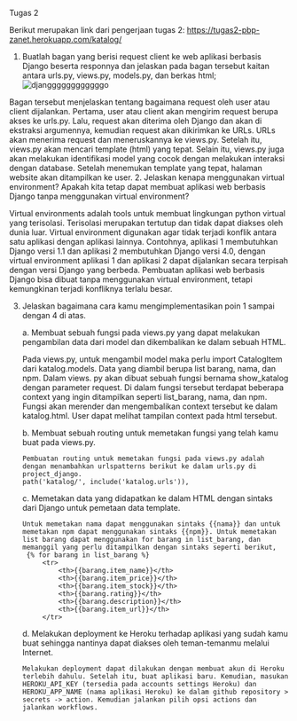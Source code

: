 Tugas 2

Berikut merupakan link dari pengerjaan tugas 2: https://tugas2-pbp-zanet.herokuapp.com/katalog/ 

1. Buatlah bagan yang berisi request client ke web aplikasi berbasis Django beserta responnya dan jelaskan pada bagan tersebut kaitan antara urls.py, views.py, models.py, dan berkas html;
  ![djanggggggggggggo](https://user-images.githubusercontent.com/112609911/190220740-6e486da6-56a9-4cb9-b49a-971d4df68bda.jpg)
  
  Bagan tersebut menjelaskan tentang bagaimana request oleh user atau client dijalankan. Pertama, user atau client akan mengirim request berupa akses ke urls.py. Lalu, request akan diterima oleh Django dan akan di ekstraksi argumennya, kemudian request akan dikirimkan ke URLs. URLs akan menerima request dan meneruskannya ke views.py. Setelah itu, views.py akan mencari template (html) yang tepat. Selain itu, views.py juga akan melakukan identifikasi model yang cocok dengan melakukan interaksi dengan database. Setelah menemukan template yang tepat, halaman website akan ditampilkan ke user. 
2. Jelaskan kenapa menggunakan virtual environment? Apakah kita tetap dapat membuat aplikasi web berbasis Django tanpa menggunakan virtual environment?
  
  Virtual environments adalah tools untuk membuat lingkungan python virtual yang terisolasi. Terisolasi merupakan tertutup dan tidak dapat diakses oleh dunia luar. Virtual environment digunakan agar tidak terjadi konflik antara satu aplikasi dengan aplikasi lainnya. Contohnya, aplikasi 1 membutuhkan Django versi 1.1 dan aplikasi 2 membutuhkan Django versi 4.0, dengan virtual environment aplikasi 1 dan aplikasi 2 dapat dijalankan secara terpisah dengan versi Django yang berbeda. Pembuatan aplikasi web berbasis Django bisa dibuat tanpa menggunakan virtual environment, tetapi kemungkinan terjadi konfliknya terlalu besar. 

3. Jelaskan bagaimana cara kamu mengimplementasikan poin 1 sampai dengan 4 di atas.
    
    a. Membuat sebuah fungsi pada views.py yang dapat melakukan pengambilan data dari model dan dikembalikan ke dalam sebuah HTML.
      
      Pada views.py, untuk mengambil model maka perlu import CatalogItem dari katalog.models. Data yang diambil berupa list barang, nama, dan npm. Dalam views. py akan dibuat sebuah fungsi bernama show_katalog dengan parameter request. Di dalam fungsi tersebut terdapat beberapa context yang ingin ditampilkan seperti list_barang, nama, dan npm. Fungsi akan merender dan mengembalikan context tersebut ke dalam katalog.html. User dapat melihat tampilan context pada html tersebut. 
    
    b. Membuat sebuah routing untuk memetakan fungsi yang telah kamu buat pada views.py.
       
       Pembuatan routing untuk memetakan fungsi pada views.py adalah dengan menambahkan urlspatterns berikut ke dalam urls.py di project_django.
       path('katalog/', include('katalog.urls')), 
   
   c. Memetakan data yang didapatkan ke dalam HTML dengan sintaks dari Django untuk pemetaan data template.
       
       Untuk memetakan nama dapat menggunakan sintaks {{nama}} dan untuk memetakan npm dapat menggunakan sintaks {{npm}}. Untuk memetakan list barang dapat menggunakan for barang in list_barang, dan memanggil yang perlu ditampilkan dengan sintaks seperti berikut,
        {% for barang in list_barang %}
            <tr>
                <th>{{barang.item_name}}</th>
                <th>{{barang.item_price}}</th>
                <th>{{barang.item_stock}}</th>
                <th>{{barang.rating}}</th>
                <th>{{barang.description}}</th>
                <th>{{barang.item_url}}</th>
            </tr>
    
    d. Melakukan deployment ke Heroku terhadap aplikasi yang sudah kamu buat sehingga nantinya dapat diakses oleh teman-temanmu melalui Internet.
       
       Melakukan deployment dapat dilakukan dengan membuat akun di Heroku terlebih dahulu. Setelah itu, buat aplikasi baru. Kemudian, masukan HEROKU_API_KEY (tersedia pada accounts settings Heroku) dan HEROKU_APP_NAME (nama aplikasi Heroku) ke dalam github repository > secrets -> action. Kemudian jalankan pilih opsi actions dan jalankan workflows.
